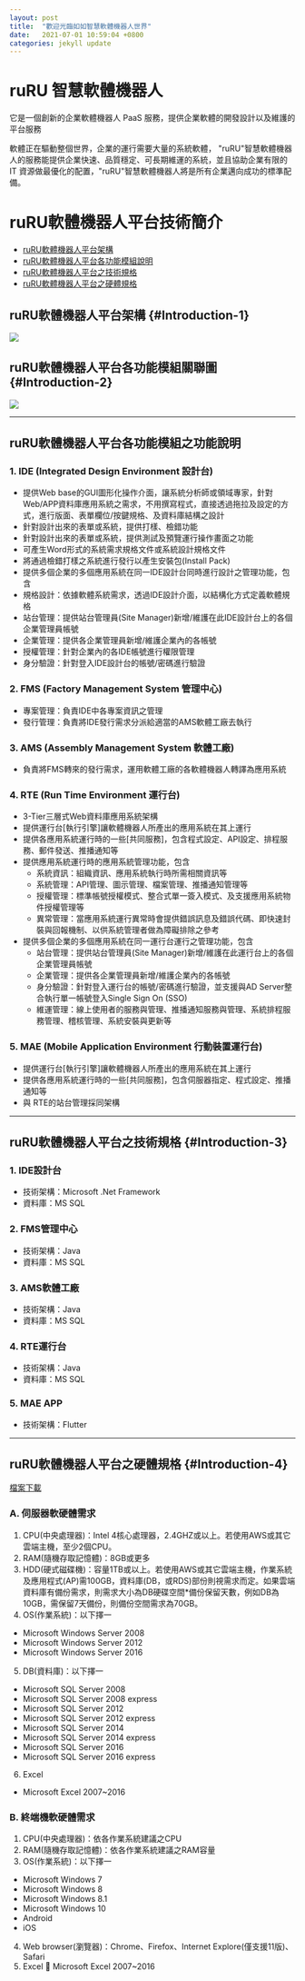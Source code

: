 ```yaml
---
layout: post
title:  "歡迎光臨如如智慧軟體機器人世界"
date:   2021-07-01 10:59:04 +0800
categories: jekyll update
---
```


# ruRU 智慧軟體機器人
它是一個創新的企業軟體機器人 PaaS 服務，提供企業軟體的開發設計以及維護的平台服務

軟體正在驅動整個世界，企業的運行需要大量的系統軟體， "ruRU"智慧軟體機器人的服務能提供企業快速、品質穩定、可長期維運的系統，並且協助企業有限的 IT 資源做最優化的配置，"ruRU"智慧軟體機器人將是所有企業邁向成功的標準配備。


# ruRU軟體機器人平台技術簡介
- [ruRU軟體機器人平台架構](#Introduction-1)
- [ruRU軟體機器人平台各功能模組說明](#Introduction-2)
- [ruRU軟體機器人平台之技術規格](#Introduction-3)
- [ruRU軟體機器人平台之硬體規格](#Introduction-4)


	
## ruRU軟體機器人平台架構 {#Introduction-1}
![](/img/Introduction-1.png)

## ruRU軟體機器人平台各功能模組關聯圖 {#Introduction-2}
![](/img/Introduction-2.png)

----
## ruRU軟體機器人平台各功能模組之功能說明
### 1. IDE (Integrated Design Environment 設計台)
- 提供Web base的GUI圖形化操作介面，讓系統分析師或領域專家，針對Web/APP資料庫應用系統之需求，不用撰寫程式，直接透過拖拉及設定的方式，進行版面、表單欄位/按鍵規格、及資料庫結構之設計
- 針對設計出來的表單或系統，提供打樣、檢錯功能
- 針對設計出來的表單或系統，提供測試及預覽運行操作畫面之功能
- 可產生Word形式的系統需求規格文件或系統設計規格文件
- 將通過檢錯打樣之系統進行發行以產生安裝包(Install Pack)
- 提供多個企業的多個應用系統在同一IDE設計台同時進行設計之管理功能，包含
- 規格設計：依據軟體系統需求，透過IDE設計介面，以結構化方式定義軟體規格
- 站台管理：提供站台管理員(Site Manager)新增/維護在此IDE設計台上的各個企業管理員帳號
- 企業管理：提供各企業管理員新增/維護企業內的各帳號
- 授權管理：針對企業內的各IDE帳號進行權限管理
- 身分驗證：針對登入IDE設計台的帳號/密碼進行驗證

### 2. FMS (Factory Management System 管理中心)
- 專案管理：負責IDE中各專案資訊之管理
- 發行管理：負責將IDE發行需求分派給適當的AMS軟體工廠去執行

### 3. AMS (Assembly Management System 軟體工廠)
- 負責將FMS轉來的發行需求，運用軟體工廠的各軟體機器人轉譯為應用系統

### 4. RTE (Run Time Environment 運行台)
- 3-Tier三層式Web資料庫應用系統架構
- 提供運行台[執行引擎]讓軟體機器人所產出的應用系統在其上運行
- 提供各應用系統運行時的一些[共同服務]，包含程式設定、API設定、排程服務、郵件發送、推播通知等
- 提供應用系統運行時的應用系統管理功能，包含
	- 系統資訊：組織資訊、應用系統執行時所需相關資訊等
	- 系統管理：API管理、圖示管理、檔案管理、推播通知管理等
	- 授權管理：標準帳號授權模式、整合式單一簽入模式、及支援應用系統物件授權管理等
	- 異常管理：當應用系統運行異常時會提供錯誤訊息及錯誤代碼、即快速封裝與回報機制、以供系統管理者做為障礙排除之參考
- 提供多個企業的多個應用系統在同一運行台運行之管理功能，包含
	- 站台管理：提供站台管理員(Site Manager)新增/維護在此運行台上的各個企業管理員帳號
	- 企業管理：提供各企業管理員新增/維護企業內的各帳號
	- 身分驗證：針對登入運行台的帳號/密碼進行驗證，並支援與AD Server整合執行單一帳號登入Single Sign On (SSO)
	- 維運管理：線上使用者的服務與管理、推播通知服務與管理、系統排程服務管理、稽核管理、系統安裝與更新等

### 5. MAE (Mobile Application Environment 行動裝置運行台)
- 提供運行台[執行引擎]讓軟體機器人所產出的應用系統在其上運行
- 提供各應用系統運行時的一些[共同服務]，包含伺服器指定、程式設定、推播通知等
- 與 RTE的站台管理採同架構

---- 

## ruRU軟體機器人平台之技術規格 {#Introduction-3}
### 1. IDE設計台 
- 技術架構：Microsoft .Net Framework
- 資料庫：MS SQL

### 2. FMS管理中心
- 技術架構：Java
- 資料庫：MS SQL

### 3. AMS軟體工廠
- 技術架構：Java
- 資料庫：MS SQL

### 4. RTE運行台
- 技術架構：Java
- 資料庫：MS SQL
 
### 5. MAE APP
- 技術架構：Flutter

---- 

## ruRU軟體機器人平台之硬體規格 {#Introduction-4}
 <a href="/doc/RTE運行環境系統需求表 2.00.pdf" download>檔案下載</a>
 
### A. 伺服器軟硬體需求
1. CPU(中央處理器)：Intel 4核心處理器，2.4GHZ或以上。若使用AWS或其它雲端主機，至少2個CPU。
2. RAM(隨機存取記憶體)：8GB或更多
3. HDD(硬式磁碟機)：容量1TB或以上。若使用AWS或其它雲端主機，作業系統及應用程式(AP)需100GB，資料庫(DB，或RDS)部份則視需求而定。如果雲端資料庫有備份需求，則需求大小為DB硬碟空間*備份保留天數，例如DB為10GB，需保留7天備份，則備份空間需求為70GB。
4. OS(作業系統)：以下擇一
- Microsoft Windows Server 2008
- Microsoft Windows Server 2012
- Microsoft Windows Server 2016
5. DB(資料庫)：以下擇一
- Microsoft SQL Server 2008
- Microsoft SQL Server 2008 express
- Microsoft SQL Server 2012
- Microsoft SQL Server 2012 express
- Microsoft SQL Server 2014
- Microsoft SQL Server 2014 express
- Microsoft SQL Server 2016
- Microsoft SQL Server 2016 express
6. Excel
- Microsoft Excel 2007~2016

### B. 終端機軟硬體需求
1. CPU(中央處理器)：依各作業系統建議之CPU
2. RAM(隨機存取記憶體)：依各作業系統建議之RAM容量
3. OS(作業系統)：以下擇一
- Microsoft Windows 7
- Microsoft Windows 8
- Microsoft Windows 8.1
- Microsoft Windows 10
- Android 
- iOS 
4. Web browser(瀏覽器)：Chrome、Firefox、Internet Explore(僅支援11版)、Safari
5. Excel
	Microsoft Excel 2007~2016


